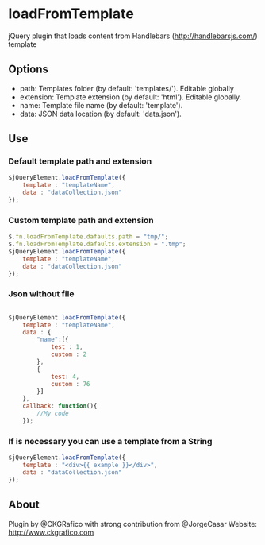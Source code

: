 # loadFromTemplate
jQuery plugin that loads content from Handlebars (http://handlebarsjs.com/) template

## Options
* path: Templates folder (by default: 'templates/'). Editable globally
* extension: Template extension (by default: 'html'). Editable globally.
* name: Template file name (by default: 'template').
* data: JSON data location (by default: 'data.json').

## Use

### Default template path and extension
```javascript
$jQueryElement.loadFromTemplate({
	template : "templateName",
	data : "dataCollection.json"
});
```
### Custom template path and extension
```javascript
$.fn.loadFromTemplate.dafaults.path = "tmp/";
$.fn.loadFromTemplate.dafaults.extension = ".tmp";
$jQueryElement.loadFromTemplate({
	template : "templateName",
	data : "dataCollection.json"
});
```

### Json without file
```javascript

$jQueryElement.loadFromTemplate({
	template : "templateName",
	data : {
		"name":[{
			test : 1,
			custom : 2
		},
		{
			test: 4,
			custom : 76
		}]
	},
	callback: function(){
		//My code
	});
```

### If is necessary you can use a template from a String
```javascript
$jQueryElement.loadFromTemplate({
	template : "<div>{{ example }}</div>",
	data : "dataCollection.json"
});
```

## About
Plugin by @CKGRafico with strong contribution from @JorgeCasar
Website: http://www.ckgrafico.com
